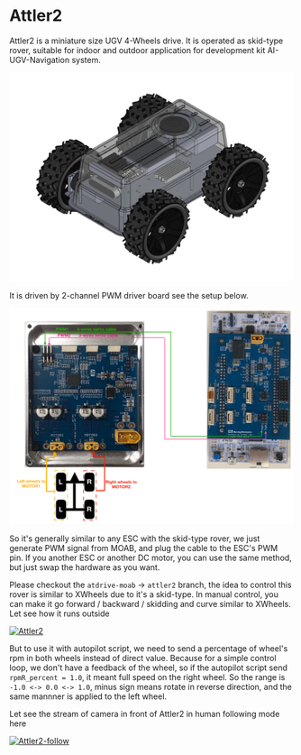 # Attler2

Attler2 is a miniature size UGV 4-Wheels drive. It is operated as skid-type rover, suitable for indoor and outdoor application for development kit AI-UGV-Navigation system.


![](../images/attler2.jpg) 

It is driven by 2-channel PWM driver board see the setup below.

![](../images/attler2_setup.png) 

So it's generally similar to any ESC with the skid-type rover, we just generate PWM signal from MOAB, and plug the cable to the ESC's PWM pin. If you another ESC or another DC motor, you can use the same method, but just swap the hardware as you want.

Please checkout the `atdrive-moab` -> `attler2` branch, the idea to control this rover is similar to XWheels due to it's a skid-type. In manual control, you can make it go forward / backward / skidding and curve similar to XWheels. Let see how it runs outside

[![Attler2](http://img.youtube.com/vi/roNv0qKzVoE/0.jpg)](https://www.youtube.com/watch?v=roNv0qKzVoE)

But to use it with autopilot script, we need to send a percentage of wheel's rpm in both wheels instead of direct value. Because for a simple control loop, we don't have a feedback of the wheel, so if the autopilot script send `rpmR_percent = 1.0`, it meant full speed on the right wheel. So the range is `-1.0 <-> 0.0 <-> 1.0`, minus sign means rotate in reverse direction, and the same mannner is applied to the left wheel.

Let see the stream of camera in front of Attler2 in human following mode here

[![Attler2-follow](http://img.youtube.com/vi/XPQS5xlpxqM/0.jpg)](https://www.youtube.com/watch?v=XPQS5xlpxqM)

